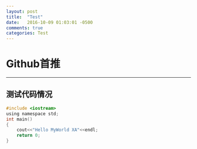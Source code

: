 ```yaml
---
layout: post
title:  "Test"
date:   2016-10-09 01:03:01 -0500
comments: true
categories: Test
---
```


# Github首推
---

## 测试代码情况
``` C
#include <iostream>  
using namespace std;  
int main()  
{
    cout<<"Hello MyWorld XA"<<endl;
    return 0;
}
```
